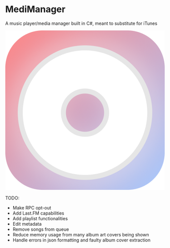 # MediManager
A music player/media manager built in C#, meant to substitute for iTunes

![App Icon](https://raw.githubusercontent.com/byte127x/MediaManager/main/WPFTutorial/Lib/albumicon.png)

TODO:
- Make RPC opt-out
- Add Last.FM capabilities
- Add playlist functionalities
- Edit metadata
- Remove songs from queue
- Reduce memory usage from many album art covers being shown
- Handle errors in json formatting and faulty album cover extraction
